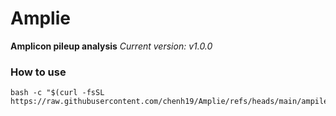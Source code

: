 # Amplie
**Amplicon pileup analysis**
*Current version: v1.0.0*  

### How to use
```
bash -c "$(curl -fsSL https://raw.githubusercontent.com/chenh19/Amplie/refs/heads/main/ampile.sh)"
```
